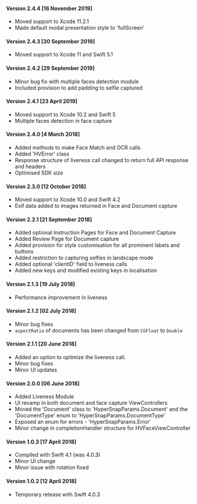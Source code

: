 #### Version 2.4.4 [16 November 2019]
- Moved support to Xcode 11.2.1
- Made default modal presentation style to 'fullScreen'

#### Version 2.4.3 [30 September 2019]
- Moved support to Xcode 11 and Swift 5.1

#### Version 2.4.2 [29 September 2019]
- Minor bug fix with multiple faces detection module
- Included provision to add padding to selfie captured

#### Version 2.4.1 [23 April 2019]
- Moved support to Xcode 10.2 and Swift 5
- Multiple faces detection in face capture


#### Version 2.4.0 [4 March 2018]

- Added methods to make Face Match and OCR calls
- Added 'HVError' class
- Response structure of liveness call changed to return full API response and headers
- Optimised SDK size


#### Version 2.3.0 [12 October 2018]

- Moved support to Xcode 10.0 and Swift 4.2
- Exif data added to images returned in Face and Document capture

#### Version 2.2.1 [21 September 2018]

- Added optional Instruction Pages for Face and Document Capture
- Added Review Page for Document capture
- Added provision for style customisation for all prominent labels and buttons
- Added restriction to capturing selfies in landscape mode
- Added optional 'clientID' field to liveness calls
- Added new keys and modified existing keys in localisation

#### Version 2.1.3 [19 July 2018]

- Performance improvement in liveness

#### Version 2.1.2 [02 July 2018]

- Minor bug fixes
- `aspectRatio`  of documents has been changed from `CGFloat` to `Double`

#### Version 2.1.1 [20 June 2018]

- Added an option to optimize the liveness call.
- Minor bug fixes
- Minor UI updates

#### Version 2.0.0 [06 June 2018]

- Added Liveness Module
- UI revamp in both document and face capture ViewControllers
- Moved the 'Document' class to 'HyperSnapParams.Document' and the 'DocumentType' enum to 'HyperSnapParams.DocumentType'
- Exposed an enum for errors - 'HyperSnapParams.Error'
- Minor change in completionHandler structure for HVFaceViewController

#### Version 1.0.3 [17 April 2018]

- Compiled with Swift 4.1 (was 4.0.3)
- Minor UI change
- Minor issue with rotation fixed

#### Version 1.0.2 [12 April 2018]
- Temporary release with Swift 4.0.3
